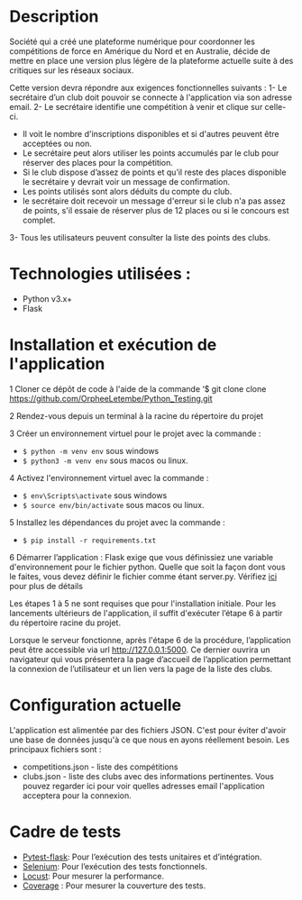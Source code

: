  # Description
 Société qui a créé une plateforme numérique pour coordonner les compétitions de force en Amérique du Nord et en Australie, décide de mettre en place une version plus légère de la plateforme actuelle suite à des critiques sur les réseaux sociaux.

Cette version devra répondre aux exigences fonctionnelles suivants :
1-	Le secrétaire d’un club doit pouvoir se connecte à l'application via son adresse email.
2-	Le secrétaire identifie une compétition à venir et clique sur celle-ci.
-  Il voit le nombre d'inscriptions disponibles et si d'autres peuvent être acceptées ou non.
- Le secrétaire peut alors utiliser les points accumulés par le club pour réserver des places pour la compétition.
- Si le club dispose d’assez de points et qu’il reste des places disponible le secrétaire y devrait voir un message de confirmation. 
- Les points utilisés sont alors déduits du compte du club.
- le secrétaire doit recevoir un message d'erreur si le club n'a pas assez de points, s'il essaie de réserver plus de 12 places ou si le concours est complet.

3-	Tous les utilisateurs peuvent consulter la liste des points des clubs.

# Technologies utilisées :
-	Python v3.x+
-	Flask


# Installation et exécution de l'application 

1	Cloner ce dépôt de code à l'aide de la commande ‘$ git clone clone https://github.com/OrpheeLetembe/Python_Testing.git 

2	 Rendez-vous depuis un terminal à la racine du répertoire du projet 

3	Créer un environnement virtuel pour le projet avec la commande :

- `$ python -m venv env` sous windows 
- `$ python3 -m venv env` sous macos ou linux.

4	Activez l'environnement virtuel avec la commande :

- `$ env\Scripts\activate` sous windows 
- `$ source env/bin/activate` sous macos ou linux.

5	Installez les dépendances du projet avec la commande :
- `$ pip install -r requirements.txt`

6	Démarrer l’application : Flask exige que vous définissiez une variable d'environnement pour le fichier python. Quelle que soit la façon dont vous le faites, vous devez définir le fichier comme étant server.py. Vérifiez [ici](https://flask.palletsprojects.com/en/1.1.x/quickstart/#a-minimal-application) pour plus de détails 

Les étapes 1 à 5 ne sont requises que pour l'installation initiale. Pour les lancements ultérieurs de l'application, il suffit d'exécuter l’étape 6 à partir du répertoire racine du projet.

Lorsque le serveur fonctionne, après l'étape 6 de la procédure, l’application peut être accessible via url http://127.0.0.1:5000. Ce dernier ouvrira un navigateur qui vous présentera la page d’accueil de l’application permettant la connexion de l’utilisateur et un lien vers la page de la liste des clubs.

# Configuration actuelle
L'application est alimentée par des fichiers JSON. C'est pour éviter d'avoir une base de données jusqu'à ce que nous en ayons réellement besoin. Les principaux fichiers sont :
-	competitions.json - liste des compétitions
-	clubs.json - liste des clubs avec des informations pertinentes. Vous pouvez regarder ici pour voir quelles adresses email l'application acceptera pour la connexion.

# Cadre de tests
-	[Pytest-flask](https://flask.palletsprojects.com/en/2.1.x/testing/): Pour l’exécution des tests unitaires et d’intégration.
-	[Selenium](https://selenium-python.readthedocs.io/installation.html/): Pour l’exécution des tests fonctionnels.
-	[Locust](https://docs.locust.io/en/stable/): Pour mesurer la performance.
-	[Coverage](https://coverage.readthedocs.io/en/6.3.2/) : Pour mesurer la couverture des tests.
